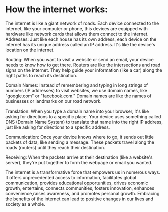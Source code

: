 # How the internet works:
The internet is like a giant network of roads. Each device connected to the internet, like your computer or phone, this devices are equipped with hardware like network cards that allows them connect to the internet.
Addresses: Just like each house has its own address, each device on the internet has its unique address called an IP address.
It's like the device's location on the internet.

Routing: When you want to visit a website or send an email, your device needs to know how to get there. Routers are like the intersections and road signs on the internet.
They help guide your information (like a car) along the right paths to reach its destination.

Domain Names: Instead of remembering and typing in long strings of numbers (IP addresses) to visit websites, we use domain names, like "google.com" or "facebook.com."
Domain names are like the names of businesses or landmarks on our road network.

Translation: When you type a domain name into your browser, it's like asking for directions to a specific place.
Your device uses something called DNS (Domain Name System) to translate that name into the right IP address, just like asking for directions to a specific address.

Communication: Once your device knows where to go, it sends out little packets of data, like sending a message. These packets travel along the roads (routers) until they reach their destination.

Receiving: When the packets arrive at their destination (like a website's server), they're put together to form the webpage or email you wanted.

The internet is a transformative force that empowers us in numerous ways.
It offers unprecedented access to information, facilitates global communication, provides educational opportunities, drives economic growth, entertains, connects communities, fosters innovation, enhances convenience,raises awareness, and promotes personal growth.
Embracing the benefits of the internet can lead to positive changes in our lives and society as a whole.














